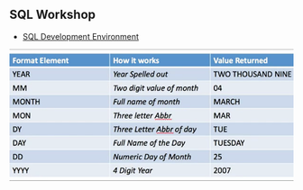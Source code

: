 ## SQL Workshop

 * [SQL Development Environment](https://apex.oracle.com/pls/apex/f?p=4550:1:115730555810709:) 
 
![](./date_format.png) 
